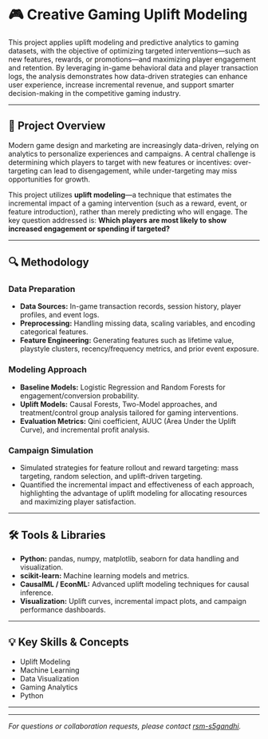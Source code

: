 # 🎮 Creative Gaming Uplift Modeling

This project applies uplift modeling and predictive analytics to gaming datasets, with the objective of optimizing targeted interventions—such as new features, rewards, or promotions—and maximizing player engagement and retention. By leveraging in-game behavioral data and player transaction logs, the analysis demonstrates how data-driven strategies can enhance user experience, increase incremental revenue, and support smarter decision-making in the competitive gaming industry.

---

## 📌 Project Overview

Modern game design and marketing are increasingly data-driven, relying on analytics to personalize experiences and campaigns. A central challenge is determining which players to target with new features or incentives: over-targeting can lead to disengagement, while under-targeting may miss opportunities for growth.

This project utilizes **uplift modeling**—a technique that estimates the incremental impact of a gaming intervention (such as a reward, event, or feature introduction), rather than merely predicting who will engage. The key question addressed is: **Which players are most likely to show increased engagement or spending if targeted?**

---

## 🔍 Methodology

### Data Preparation

- **Data Sources:** In-game transaction records, session history, player profiles, and event logs.
- **Preprocessing:** Handling missing data, scaling variables, and encoding categorical features.
- **Feature Engineering:** Generating features such as lifetime value, playstyle clusters, recency/frequency metrics, and prior event exposure.

### Modeling Approach

- **Baseline Models:** Logistic Regression and Random Forests for engagement/conversion probability.
- **Uplift Models:** Causal Forests, Two-Model approaches, and treatment/control group analysis tailored for gaming interventions.
- **Evaluation Metrics:** Qini coefficient, AUUC (Area Under the Uplift Curve), and incremental profit analysis.

### Campaign Simulation

- Simulated strategies for feature rollout and reward targeting: mass targeting, random selection, and uplift-driven targeting.
- Quantified the incremental impact and effectiveness of each approach, highlighting the advantage of uplift modeling for allocating resources and maximizing player satisfaction.

---

## 🛠️ Tools & Libraries

- **Python:** pandas, numpy, matplotlib, seaborn for data handling and visualization.
- **scikit-learn:** Machine learning models and metrics.
- **CausalML / EconML:** Advanced uplift modeling techniques for causal inference.
- **Visualization:** Uplift curves, incremental impact plots, and campaign performance dashboards.

---

## 💡 Key Skills & Concepts

- Uplift Modeling
- Machine Learning
- Data Visualization
- Gaming Analytics
- Python

---
---

_For questions or collaboration requests, please contact [rsm-s5gandhi](https://github.com/rsm-s5gandhi)._
